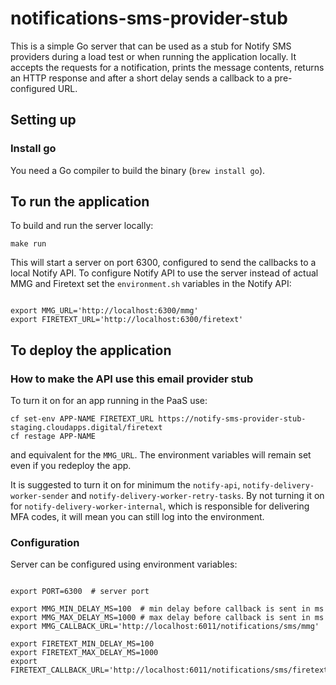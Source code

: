 # notifications-sms-provider-stub

This is a simple Go server that can be used as a stub for Notify SMS providers during a load test or when running the application locally. It accepts the requests for a notification, prints the message contents, returns an HTTP response and after a short delay sends a callback to a pre-configured URL.

## Setting up

### Install go

You need a Go compiler to build the binary (`brew install go`).

## To run the application

To build and run the server locally:

```shell
make run
```

This will start a server on port 6300, configured to send the callbacks to a local Notify API. To configure Notify API to use the server instead of actual MMG and Firetext set the `environment.sh` variables in the Notify API:

```shell

export MMG_URL='http://localhost:6300/mmg'
export FIRETEXT_URL='http://localhost:6300/firetext'

```

## To deploy the application

### How to make the API use this email provider stub

To turn it on for an app running in the PaaS use:

```
cf set-env APP-NAME FIRETEXT_URL https://notify-sms-provider-stub-staging.cloudapps.digital/firetext
cf restage APP-NAME

```
and equivalent for the `MMG_URL`. The environment variables will remain set even if you redeploy the app.

It is suggested to turn it on for minimum the `notify-api`, `notify-delivery-worker-sender` and `notify-delivery-worker-retry-tasks`. By not turning it on for `notify-delivery-worker-internal`, which is responsible for delivering MFA codes, it will mean you can still log into the environment.

### Configuration

Server can be configured using environment variables:

```shell

export PORT=6300  # server port

export MMG_MIN_DELAY_MS=100  # min delay before callback is sent in ms
export MMG_MAX_DELAY_MS=1000 # max delay before callback is sent in ms
export MMG_CALLBACK_URL='http://localhost:6011/notifications/sms/mmg'

export FIRETEXT_MIN_DELAY_MS=100
export FIRETEXT_MAX_DELAY_MS=1000
export FIRETEXT_CALLBACK_URL='http://localhost:6011/notifications/sms/firetext'
```
